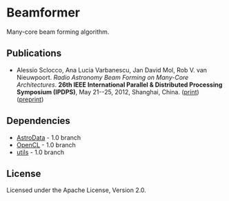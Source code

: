 
# Beamformer

Many-core beam forming algorithm.

## Publications

* Alessio Sclocco, Ana Lucia Varbanescu, Jan David Mol, Rob V. van Nieuwpoort. _Radio Astronomy Beam Forming on Many-Core Architectures_. **26th IEEE International Parallel \& Distributed Processing Symposium (IPDPS)**, May 21--25, 2012, Shanghai, China. ([print](http://www.computer.org/csdl/proceedings/ipdps/2012/4675/00/4675b105-abs.html)) ([preprint](http://alessio.sclocco.eu/pubs/sclocco2012.pdf))

## Dependencies

* [AstroData](https://github.com/isazi/AstroData) - 1.0 branch
* [OpenCL](https://github.com/isazi/OpenCL) - 1.0 branch
* [utils](https://github.com/isazi/utils) - 1.0 branch

## License

Licensed under the Apache License, Version 2.0.

